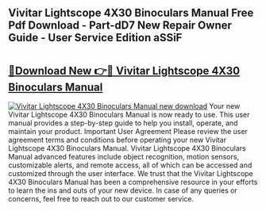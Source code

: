 ## Vivitar Lightscope 4X30 Binoculars Manual Free Pdf Download - Part-dD7 New Repair Owner Guide - User Service Edition aSSiF

# <h2><a href="http://bc3733.oget.top/?id=Vivitar+Lightscope+4X30+Binoculars+Manual">🔗Download New 👉🔴 Vivitar Lightscope 4X30 Binoculars Manual</a></h2>

[![Vivitar Lightscope 4X30 Binoculars Manual new download](https://i.imgur.com/5g1atiW.png)](http://bc3733.oget.top/?id=Vivitar+Lightscope+4X30+Binoculars+Manual)
Your new Vivitar Lightscope 4X30 Binoculars Manual is now ready to use. This user manual provides a step-by-step guide to help you install, operate, and maintain your product. Important User Agreement Please review the user agreement terms and conditions before operating your new Vivitar Lightscope 4X30 Binoculars Manual. Vivitar Lightscope 4X30 Binoculars Manual advanced features include object recognition, motion sensors, customizable alerts, and remote access, all of which can be accessed and customized through the user interface. We trust that the Vivitar Lightscope 4X30 Binoculars Manual has been a comprehensive resource in your efforts to learn the ins and outs of your new device. In case of any queries or concerns, feel free to reach out to our customer service.
